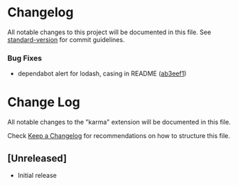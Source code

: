 # Changelog

All notable changes to this project will be documented in this file. See [standard-version](https://github.com/conventional-changelog/standard-version) for commit guidelines.

### Bug Fixes

-   dependabot alert for lodash, casing in README ([ab3eef1](https://github.com/sreetamdas/karma/commit/ab3eef177c9430e59ae8b83f770cb285c0fdf571))

# Change Log

All notable changes to the "karma" extension will be documented in this file.

Check [Keep a Changelog](http://keepachangelog.com/) for recommendations on how to structure this file.

## [Unreleased]

-   Initial release
